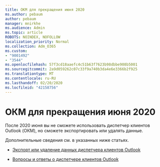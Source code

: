 ```yaml
---
title: ОКМ для прекращения июня 2020
ms.author: pebaum
author: pebaum
manager: mnirkhe
ms.audience: Admin
ms.topic: article
ROBOTS: NOINDEX, NOFOLLOW
localization_priority: Normal
ms.collection: Adm_O365
ms.custom:
- "9001492"
- "3544"
ms.openlocfilehash: 57f3cd18aaefc4c51b63f7623b98dbbe908b5001
ms.sourcegitcommit: 2a9d059262c07c33f9a740b3da4e6e3366b2f925
ms.translationtype: MT
ms.contentlocale: ru-RU
ms.lasthandoff: 02/20/2020
ms.locfileid: "42158756"
---
```

# <a name="ocm-to-be-retired-june-2020"></a>ОКМ для прекращения июня 2020

После 2020 июня вы не сможете использовать диспетчер клиентов Outlook (ОКМ), но сможете экспортировать или удалять данные. 

Дополнительные сведения см. в указанных ниже статьях.

- [Экспорт или удаление данных диспетчера клиентов Outlook](https://support.office.com/en-us/article/1a421cb4-e8de-4b44-bfb8-710b92820439)

- [Вопросы и ответы о диспетчере клиентов Outlook](https://support.office.com/article/88e127ca-43a1-4c9d-8d52-6ad3a80f9c32) 